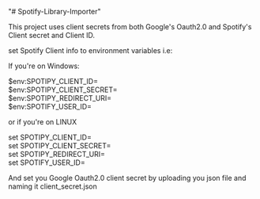"# Spotify-Library-Importer" 

This project uses client secrets from both Google's Oauth2.0 and Spotify's Client secret and Client ID.

set Spotify Client info to environment variables i.e:

If you're on Windows:

$env:SPOTIPY_CLIENT_ID=  
$env:SPOTIPY_CLIENT_SECRET=  
$env:SPOTIPY_REDIRECT_URI=  
$env:SPOTIFY_USER_ID=  

or if you're on LINUX

set SPOTIPY_CLIENT_ID=  
set SPOTIPY_CLIENT_SECRET=  
set SPOTIPY_REDIRECT_URI=  
set SPOTIFY_USER_ID=  


And set you Google Oauth2.0 client secret by uploading you json file and naming it client_secret.json

